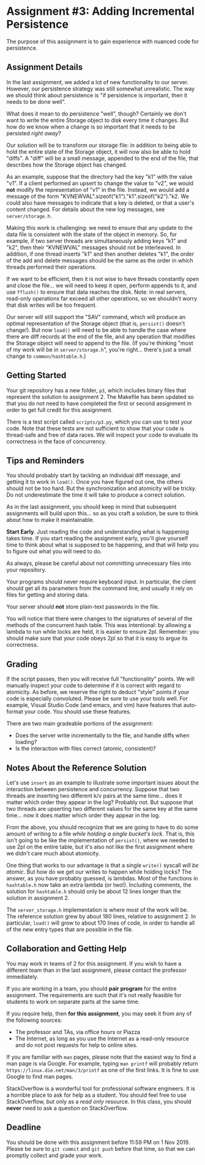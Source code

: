 # Assignment #3: Adding Incremental Persistence

The purpose of this assignment is to gain experience with nuanced code for
persistence.

## Assignment Details

In the last assignment, we added a lot of new functionality to our server.
However, our persistence strategy was still somewhat unrealistic.  The way we
should think about persistence is "if persistence is important, then it needs to
be done well".

What does it mean to do persistence "well", though?  Certainly we don't want to
write the entire Storage object to disk every time it changes.  But how do we
know when a change is so important that it needs to be persisted *right away*?

Our solution will be to transform our storage file: in addition to being able to
hold the entire state of the Storage object, it will now also be able to hold
"diffs".  A "diff" will be a small message, appended to the end of the file,
that describes how the Storage object has changed.

As an example, suppose that the directory had the key "k1" with the value "v1".
If a client performed an upsert to change the value to "v2", we would **not**
modify the representation of "v1" in the file.  Instead, we would add a message
of the form "KVNEWVAL".sizeof("k1")."k1".sizeof("k2")."k2.  We could also have
messages to indicate that a key is deleted, or that a user's content changed.
For details about the new log messages, see `server/storage.h`.

Making this work is challenging: we need to ensure that any update to the data
file is consistent with the state of the object in memory.  So, for example, if
two server threads are simultaneously adding keys "k1" and "k2", then their
"KVNEWVAL" messages should not be interleaved.  In addition, if one thread
inserts "k1" and then another deletes "k1", the order of the add and delete
messages should be the same as the order in which threads performed their
operations.

If we want to be efficient, then it is not wise to have threads constantly open
and close the file... we will need to keep it open, perform appends to it, and
use `fflush()` to ensure that data reaches the disk.  Note: in real servers,
read-only operations far exceed all other operations, so we shouldn't worry that
disk writes will be too frequent.

Our server will still support the "SAV" command, which will produce an optimal
representation of the Storage object (that is, `persist()` doesn't change!). But
now `load()` will need to be able to handle the case where there are diff
records at the end of the file, and any operation that modifies the Storage
object will need to append to the file.  (If you're thinking "most of my work
will be in `server/storage.h`", you're right... there's just a small change to
`common/hashtable.h`.)

## Getting Started

Your git repository has a new folder, `p3`, which includes binary files that
represent the solution to assignment 2.  The Makefile has been updated so that
you do not need to have completed the first or second assignment in order to get
full credit for this assignment.

There is a test script called `scripts/p3.py`, which you can use to test your
code.  Note that these tests are not sufficient to show that your code is
thread-safe and free of data races.  We will inspect your code to evaluate its
correctness in the face of concurrency.

## Tips and Reminders

You should probably start by tackling an individual diff message, and getting it
to work in `load()`.  Once you have figured out one, the others should not be
too hard.  But the synchronization and atomicity will be tricky.  Do not
underestimate the time it will take to produce a correct solution.

As in the last assignment, you should keep in mind that subsequent assignments
will build upon this... so as you craft a solution, be sure to think about how
to make it maintainable.

**Start Early**.  Just reading the code and understanding what is happening
takes time.  If you start reading the assignment early, you'll give yourself
time to think about what is supposed to be happening, and that will help you to
figure out what you will need to do.

As always, please be careful about not committing unnecessary files into your
repository.

Your programs should never require keyboard input. In particular, the client
should get all its parameters from the command line, and usually it rely on
files for getting and storing data.

Your server should **not** store plain-text passwords in the file.

You will notice that there were changes to the signatures of several of the
methods of the concurrent hash table.  This was intentional: by allowing a
lambda to run while locks are held, it is easier to ensure 2pl.  Remember: you
should make sure that your code obeys 2pl so that it is easy to argue its
correctness.

## Grading

If the script passes, then you will receive full "functionality" points.  We
will manually inspect your code to determine if it is correct with regard to
atomicity.  As before, we reserve the right to deduct "style" points if your
code is especially convoluted.  Please be sure to use your tools well.  For
example, Visual Studio Code (and emacs, and vim) have features that auto-format
your code.  You should use these features.

There are two main gradeable portions of the assignment:

* Does the server write incrementally to the file, and handle diffs when
  loading?
* Is the interaction with files correct (atomic, consistent)?

## Notes About the Reference Solution

Let's use `insert` as an example to illustrate some important issues about the
interaction between persistence and concurrency.  Suppose that two threads are
inserting two different k/v pairs at the same time... does it matter which order
they appear in the log?  Probably not.  But suppose that two threads are
upserting two different values for the same key at the same time... now it does
matter which order they appear in the log.

From the above, you should recognize that we are going to have to do some amount
of writing to a file *while holding a single bucket's lock*.  That is, this
isn't going to be like the implementation of `persist()`, where we needed to use
2pl on the entire table, but it's also not like the first assignment where we
didn't care much about atomicity.

One thing that works to our advantage is that a single `write()` syscall *will
be atomic*.  But how do we get our writes to happen while holding locks?  The
answer, as you have probably guessed, is lambdas.  Most of the functions in
`hashtable.h` now take an extra lambda (or two!).  Including comments, the
solution for `hashtable.h` should only be about 12 lines longer than the
solution in assignment 2.

The `server_storage.h` implementation is where most of the work will be.  The
reference solution grew by about 180 lines, relative to assignment 2.  In
particular, `load()` will grow to about 170 lines of code, in order to handle
all of the new entry types that are possible in the file.

## Collaboration and Getting Help

You may work in teams of 2 for this assignment.  If you wish to have a different
team than in the last assignment, please contact the professor immediately.

If you are working in a team, you should **pair program** for the entire
assignment.  The requirements are such that it's not really feasible for
students to work on separate parts at the same time.

If you require help, then **for this assignment**, you may seek it from any
of the following sources:

* The professor and TAs, via office hours or Piazza
* The Internet, as long as you use the Internet as a read-only resource and do
  not post requests for help to online sites.

If you are familiar with `man` pages, please note that the easiest way to find a
man page is via Google.  For example, typing `man printf` will probably return
`https://linux.die.net/man/3/printf` as one of the first links.  It is fine to
use Google to find man pages.

StackOverflow is a wonderful tool for professional software engineers.  It is a
horrible place to ask for help as a student.  You should feel free to use
StackOverflow, but only as a *read only* resource.  In this class, you should
**never** need to ask a question on StackOverflow.

## Deadline

You should be done with this assignment before 11:59 PM on 1 Nov 2019.  Please
be sure to `git commit` and `git push` before that time, so that we can promptly
collect and grade your work.
